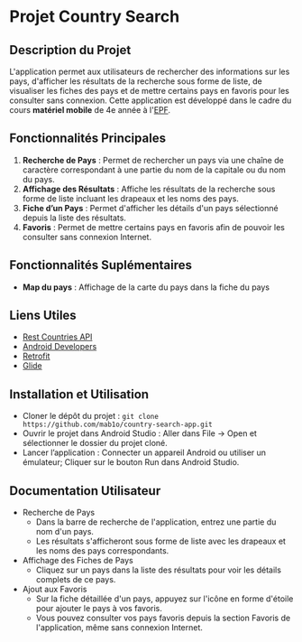 # Projet Country Search

## Description du Projet
L'application permet aux utilisateurs de rechercher des informations sur les pays, d'afficher les résultats de la recherche sous forme de liste, de visualiser les fiches des pays et de mettre certains pays en favoris pour les consulter sans connexion.  Cette application est développé dans le cadre du cours **matériel mobile** de 4e année à l'[EPF](https://www.epf.fr/).

## Fonctionnalités Principales
1. **Recherche de Pays** :  Permet de rechercher un pays via une chaîne de caractère correspondant à une partie du nom de la capitale ou du nom du pays.
2. **Affichage des Résultats** :  Affiche les résultats de la recherche sous forme de liste incluant les drapeaux et les noms des pays.
3. **Fiche d’un Pays** :  Permet d'afficher les détails d'un pays sélectionné depuis la liste des résultats.
4. **Favoris** :  Permet de mettre certains pays en favoris afin de pouvoir les consulter sans connexion Internet.

## Fonctionnalités Suplémentaires
* **Map du pays** : Affichage de la carte du pays dans la fiche du pays

## Liens Utiles
* [Rest Countries API](https://restcountries.com/)
* [Android Developers](https://developer.android.com)
* [Retrofit](https://square.github.io/retrofit/)
* [Glide](https://bumptech.github.io/glide)

## Installation et Utilisation

* Cloner le dépôt du projet :  `git clone https://github.com/mab1o/country-search-app.git`
* Ouvrir le projet dans Android Studio :  Aller dans File -> Open et sélectionner le dossier du projet cloné.
* Lancer l’application :  Connecter un appareil Android ou utiliser un émulateur; Cliquer sur le bouton Run dans Android Studio.

## Documentation Utilisateur
* Recherche de Pays
    * Dans la barre de recherche de l'application, entrez une partie du nom d'un pays.
    * Les résultats s'afficheront sous forme de liste avec les drapeaux et les noms des pays correspondants.
* Affichage des Fiches de Pays
    * Cliquez sur un pays dans la liste des résultats pour voir les détails complets de ce pays.
* Ajout aux Favoris
    * Sur la fiche détaillée d'un pays, appuyez sur l'icône en forme d'étoile pour ajouter le pays à vos favoris.
    * Vous pouvez consulter vos pays favoris depuis la section Favoris de l'application, même sans connexion Internet.